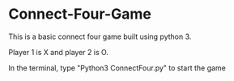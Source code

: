 # Connect-Four-Game
This is a basic connect four game built using python 3.

Player 1 is X and player 2 is O.

In the terminal, type "Python3 ConnectFour.py" to start the game
